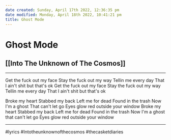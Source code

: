 ```yaml
---
date created: Sunday, April 17th 2022, 12:36:35 pm
date modified: Monday, April 18th 2022, 10:41:21 pm
title: Ghost Mode
---
```

# Ghost Mode
## [[Into The Unknown of The Cosmos]]
---

Get the fuck out my face
Stay the fuck out my way
Tellin me every day
That I ain't shit but that's ok
Get the fuck out my face
Stay the fuck out my way
Tellin me every day
That I ain't shit but that's ok

Broke my heart
Stabbed my back
Left me for dead
Found in the trash
Now I'm a ghost
That can't let go
Eyes glow red outside your window
Broke my heart
Stabbed my back
Left me for dead
Found in the trash
Now I'm a ghost that can't let go
Eyes glow red outside your window

---

#lyrics #Intotheunknownofthecosmos #thecasketdiaries